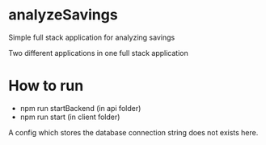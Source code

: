 # analyzeSavings


Simple full stack application for analyzing savings

Two different applications in one full stack application

# How to run 

* npm run startBackend (in api folder)
* npm run start (in client folder)


A config which stores the database connection string does not exists here.
